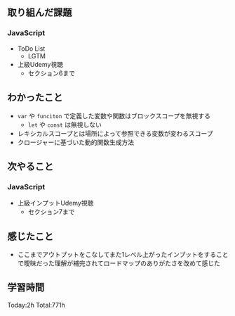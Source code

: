 ## 取り組んだ課題
### JavaScript
- ToDo List
  - LGTM
- 上級Udemy視聴
  - セクション6まで
## わかったこと
- `var` や `funciton` で定義した変数や関数はブロックスコープを無視する
  - `let` や `const` は無視しない
- レキシカルスコープとは場所によって参照できる変数が変わるスコープ
- クロージャーに基づいた動的関数生成方法
## 次やること
### JavaScript
- 上級インプットUdemy視聴
  - セクション7まで
## 感じたこと
- ここまでアウトプットをこなしてまた1レベル上がったインプットをすることで曖昧だった理解が補完されてロードマップのありがたさを改めて感じた
## 学習時間
Today:2h Total:771h
